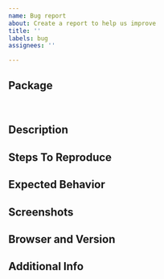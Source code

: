 ```yaml
---
name: Bug report
about: Create a report to help us improve
title: ''
labels: bug
assignees: ''

---
```


## Package
﻿<!-- Which package did you encounter this bug in? -->
<!--`@apollo-elements/mixins`-->
<!--`@apollo-elements/lit-apollo`-->
<!--`@apollo-elements/gluon`-->
<!--`@apollo-elements/polymer`-->
<!--`@apollo-elements/hybrids`-->

## Description
<!-- A clear and concise description of what the bug is. -->

## Steps To Reproduce
<!-- Steps to reproduce the behavior:
1. Go to '...'
2. Click on '....'
3. Scroll down to '....'
4. See error
-->
<!-- Please include a code snippet, or even better, a reproduction using stackblitz or glitch -->

## Expected Behavior
<!-- A clear and concise description of what you expected to happen. -->

## Screenshots
<!-- If applicable, add screenshots to help explain your problem. -->

## Browser and Version

<!-- e.g. chrome 74, safari iOS 10.1 -->

## Additional Info
<!-- Add any other context about the problem here. -->
